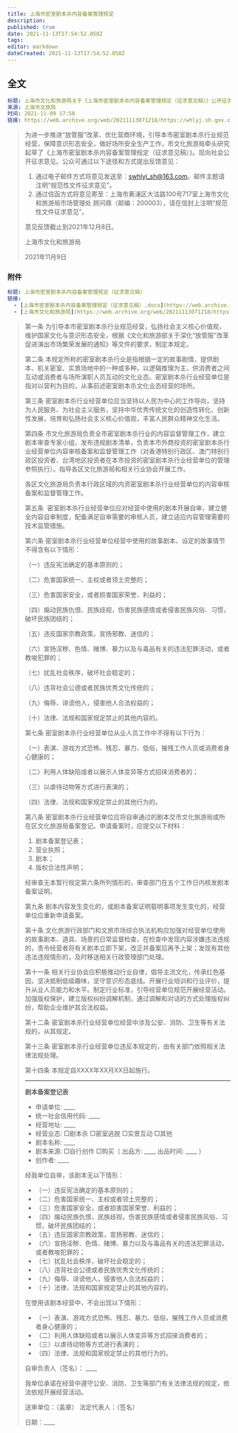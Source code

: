 ```yaml
---
title: 上海市密室剧本杀内容备案管理规定
description: 
published: true
date: 2021-11-13T17:54:52.058Z
tags: 
editor: markdown
dateCreated: 2021-11-13T17:54:52.058Z
---
```


## 全文

```YAML
标题: 上海市文化和旅游局关于《上海市密室剧本杀内容备案管理规定（征求意见稿）》公开征求意见的公告
来源: 上海市文旅局
时间: 2021-11-09 17:50
链接: https://web.archive.org/web/20211113071218/https://whlyj.sh.gov.cn/jqxxgk/20211109/a875d02124664092a1c9964c157473d3.html
```

> 为进一步推进“放管服”改革、优化营商环境，引导本市密室剧本杀行业规范经营，保障意识形态安全，做好场所安全生产工作，市文化旅游局牵头研究起草了《上海市密室剧本杀内容备案管理规定（征求意见稿）》。现向社会公开征求意见。公众可通过以下途径和方式提出反馈意见：
>
> 1. 通过电子邮件方式将意见发送至：swhlyj_sh@163.com。邮件主题请注明“规范性文件征求意见”。
> 2. 通过信函方式将意见寄至：上海市黄浦区大沽路100号717室上海市文化和旅游局市场管理处 顾问鼎（邮编：200003），请在信封上注明“规范性文件征求意见”。
>
> 意见反馈截止到2021年12月8日。
>
> 上海市文化和旅游局
>
> 2021年11月9日

### 附件

```YAML
标题: 上海市密室剧本杀内容备案管理规定（征求意见稿）
链接:
  - [上海市密室剧本杀内容备案管理规定（征求意见稿）.docx](https://web.archive.org/web/20211113095020/https://whlyj.sh.gov.cn/cmsres/d3/d35668919695448e8987a714fe8eba92/354d0fb7a127122085c44385190c5b98.docx)
  - [上海市文化和旅游局](https://web.archive.org/web/20211113071218/https://whlyj.sh.gov.cn/jqxxgk/20211109/a875d02124664092a1c9964c157473d3.html)
```

> 第一条 为引导本市密室剧本杀行业规范经营，弘扬社会主义核心价值观，维护国家文化与意识形态安全，根据《文化和旅游部关于深化“放管服”改革促进演出市场繁荣发展的通知》等文件的要求，制定本规定。
>
> 第二条 本规定所称的密室剧本杀行业是指根据一定的故事剧情，提供剧本、机关密室、实景场地中的一种或多种，以逻辑推理为主，供消费者之间互动或消费者与场所演职人员互动的文化业态。密室剧本杀行业经营单位是指对以营利为目的，从事前述密室剧本杀文化业态经营的场所。
>
> 第三条 密室剧本杀行业经营单位应当坚持以人民为中心的工作导向，坚持为人民服务、为社会主义服务，坚持中华优秀传统文化的创造性转化、创新性发展，培育和弘扬社会主义核心价值观，丰富人民群众精神文化生活。
>
> 第四条 市文化旅游局负责全市密室剧本杀行业的内容监督管理工作，建立剧本审查专家小组，发布违规剧本清单，负责本市外商投资的密室剧本杀行业经营单位内容审核备案和监督管理工作（对香港特别行政区、澳门特别行政区投资者、台湾地区投资者在本市投资的密室剧本杀行业经营单位的管理参照执行）。指导各区文化旅游局和相关行业协会开展工作。
>
> 各区文化旅游局负责本行政区域的内资密室剧本杀行业经营单位的内容审核备案和监督管理工作。
>
> 第五条  密室剧本杀行业经营单位应对经营中使用的剧本开展自审，建立健全内容自审制度，配备满足自审需要的审核人员，建立适应内容管理需要的技术监管措施。
>
> 第六条 密室剧本杀行业经营单位经营中使用的故事剧本、设定的故事情节不得含有以下情形：
>
> （一）违反宪法确定的基本原则的；
>
> （二）危害国家统一、主权或者领土完整的；
>
> （三）危害国家安全，或者损害国家荣誉、利益的；
>
> （四）煽动民族仇恨、民族歧视，伤害民族感情或者侵害民族风俗、习惯，破坏民族团结的；
>
> （五）违反国家宗教政策，宣扬邪教、迷信的；
>
> （六）宣扬淫秽、色情、赌博、暴力以及与毒品有关的违法犯罪活动，或者教唆犯罪的；
>
> （七）扰乱社会秩序，破坏社会稳定的；
>
> （八）违背社会公德或者民族优秀文化传统的；
>
> （九）侮辱、诽谤他人，侵害他人合法权益的；
>
> （十）法律、法规和国家规定禁止的其他内容的。
>
> 第七条 密室剧本杀行业经营单位从业人员工作中不得有以下行为：
>
> （一）表演、游戏方式恐怖、残忍、暴力、低俗，摧残工作人员或消费者身心健康的；
>
> （二）利用人体缺陷或者以展示人体变异等方式招徕消费者的；
>
> （三）以虐待动物等方式进行表演的；
>
> （四）法律、法规和国家规定禁止的其他行为的。
>
> 第八条 密室剧本杀行业经营单位应将自审通过的剧本交市文化旅游局或所在区文化旅游局备案登记。申请备案时，应提交以下材料：
>
> 1. 剧本备案登记表；
> 2. 营业执照；
> 3. 剧本；
> 4. 版权合法性声明；
>
> 经审查无本暂行规定第六条所列情形的，审查部门在五个工作日内核发剧本备案证明。
>
> 第九条 剧本内容发生变化的，或剧本备案证明载明事项发生变化的，经营单位应重新申请备案。
>
> 第十条 文化旅游行政部门和文旅市场综合执法机构应加强对经营单位使用的故事剧本、道具、场景的日常监督检查，在检查中发现内容涉嫌违法违规的，责令经营者将有关剧本立即下架，改正并备案后再予上架；发现有其他违法违规情形的，及时移送相关行政管理部门处理。
>
> 第十一条 相关行业协会应积极推动行业自律，倡导主流文化，传承红色基因，坚决抵制低级趣味，坚守意识形态底线。开展行业培训和行业评价，提升从业人员能力和水平。制定行业标准，引导经营单位规范开展经营活动。加强版权保护，建立版权纠纷调解机制，通过调解和对话的方式处理版权纠纷，帮助企业维护其合法权益。
>
> 第十二条 密室剧本杀行业经营单位经营中涉及公安、消防、卫生等有关法规的，从其规定。
>
> 第十三条 密室剧本杀行业经营单位违反本规定的，由有关部门依照相关法律法规处理。
>
> 第十四条 本规定自XXXX年XX月XX日起施行。
>
> ---
>
> **剧本备案登记表**
>
> + 申请单位: \_\_\_\_
> + 统一社会信用代码: \_\_\_\_
> + 经营地址: \_\_\_\_
> + 经营业态: □剧本杀    □密室逃脱    □实景互动    □其他
> + 剧本名称: \_\_\_\_
> + 剧本来源: □自行创作  □购买（ 出品方: \_\_\_\_ 出品时间: \_\_\_\_ ）
> + 创作者: \_\_\_\_
>
> 经我单位自审，该剧本无以下情形：
>
> + （一）违反宪法确定的基本原则的；
> + （二）危害国家统一、主权或者领土完整的；
> + （三）危害国家安全，或者损害国家荣誉、利益的；
> + （四）煽动民族仇恨、民族歧视，伤害民族感情或者侵害民族风俗、习惯，破坏民族团结的；
> + （五）违反国家宗教政策，宣扬邪教、迷信的；
> + （六）宣扬淫秽、色情、赌博、暴力以及与毒品有关的违法犯罪活动，或者教唆犯罪的；
> + （七）扰乱社会秩序，破坏社会稳定的；
> + （八）违背社会公德或者民族优秀文化传统的；
> + （九）侮辱、诽谤他人，侵害他人合法权益的；
> + （十）法律、法规和国家规定禁止的其他内容的。
>
> 在使用该剧本经营中，不会出现以下情形：
>
> + （一）表演、游戏方式恐怖、残忍、暴力、低俗，摧残工作人员或消费者身心健康的；
> + （二）利用人体缺陷或者以展示人体变异等方式招徕消费者的；
> + （三）以虐待动物等方式进行表演的；
> + （四）法律、法规和国家规定禁止的其他行为的。
>
> 自审负责人（签名）： \_\_\_\_
>
> 我单位承诺在经营中遵守公安、消防、卫生等部门有关法律法规的规定，依法依规开展经营活动。
>
> 送审单位：（盖章）
> 法定代表人：（签名）
>
> 日期：\_\_\_\_
